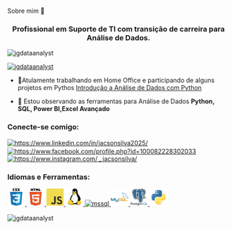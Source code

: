 Sobre mim 👋
<h3 align="center">Profissional em Suporte de TI com transição de carreira para Análise de Dados.</h3>

<p align="left"> <img src="https://komarev.com/ghpvc/? nome de usuário=jgdataanalyst&label=Perfil%20views&color=0e75b6&style=flat" alt="jgdataanalyst" /> </p>

<p align="left"> <a href="https://github.com/ryo-ma/github-profile-trophy"><img src="https://github-profile-trophy.vercel.app/?username=jgdataanalyst" alt= "jgdataanalyst" /></a> </p>

- 🔭Atulamente trabalhando em Home Office e participando de alguns projetos em Pythos [Introdução a Análise de Dados com Python](https://www.youtube.com/watch?v=kCMaqla6Grs)

- 🌱 Estou observando as ferramentas para Análise de Dados **Python, SQL, Power BI,Excel Avançado**

<h3 align="left"> Conecte-se comigo:</h3>
<p align="left">
<a href="https://linkedin.com/in/https://www.linkedin.com/in/jacsonsilva2025/" target="blank "><img align="center" src="https://raw.githubusercontent.com/rahuldkjain/github-profile-readme-generator/master/src/images/icons/Social/linked-in-alt.svg" alt="https://www.linkedin.com/in/jacsonsilva2025/" altura="30" largura="40" /></a>
<a href="https://fb.com/https://www.facebook.com/profile.php?id=100082228302033" target="blank"><img align="center" src="https://raw .githubusercontent.com/rahuldkjain/github-profile-readme-generator/master/src/images/icons/Social/facebook.svg" alt="https://www.facebook.com/profile.php?id=100082228302033" altura="30" largura="40" /></a>
<a href="https://instagram.com/https://www.instagram.com/_jacsonsilva/" target="blank"><img alinhar="centro" src="https://raw.githubusercontent.com/rahuldkjain/github-profile-readme-generator/master/src/images/icons/Social/instagram.svg" alt="https://www.instagram.com/ _jacsonsilva/" height="30" width="40" /></a>
</p>

<h3 align="left">Idiomas e Ferramentas:</h3>
<p align="left"> <a href="https://www.w3schools.com/css/" target="_blank" rel="noreferrer"> <img src="https://raw.githubusercontent.com/devicons/devicon/master/icons/css3/css3-original-wordmark.svg" alt="css3" width="40" height="40"/> </a> <a href="https://www.w3.org/html/" target="_blank" rel="noreferrer"> <img src="https://raw.githubusercontent.com/devicons/devicon/master/icons/html5/html5-original-wordmark.svg" alt="html5" width="40" height="40"/> </a> <a href="https://developer.mozilla.org/en-US/docs/Web/JavaScript" target="_blank" rel="noreferrer"> <img src="https://raw.githubusercontent.com/devicons/devicon/master/icons/javascript/javascript-original.svg" alt="javascript" width="40" height="40"/> </a> <a href="https://www.linux.org/" target="_blank" rel="noreferrer"> <img src="https://raw.githubusercontent.com/devicons/devicon/master/icons/linux/linux-original.svg" alt="linux" width="40" height="40"/> </a> <a href="https://www.microsoft.com/en-us/sql-server" target="_blank" rel="noreferrer"> <img src="https://www.svgrepo.com/show/303229/microsoft-sql-server-logo.svg" alt="mssql" width="40" height="40"/> </a> <a href="https://www.mysql.com/" target="_blank" rel="noreferrer"> <img src="https://raw.githubusercontent.com/devicons/devicon/master/icons/mysql/mysql-original-wordmark.svg" alt="mysql" width="40" height="40"/> </a> <a href="https://www.postgresql.org" target="_blank" rel="noreferrer"> <img src="https://raw.githubusercontent.com/devicons/devicon/master/icons/postgresql/postgresql-original-wordmark.svg" alt="postgresql" width="40" height="40"/> </a> <a href="https://www.python.org" target="_blank" rel="noreferrer"> <img src="https://raw.githubusercontent.com/devicons/devicon/master/icons/python/python-original.svg" alt="python" width="40" height="40"/> </a> </p> <p>

<img align="center" src="https://github-readme-stats.vercel.app/api/top-langs?username=jgdataanalyst&show_icons=true&locale=en&layout=compact" alt="jgdataanalyst" /></p>

